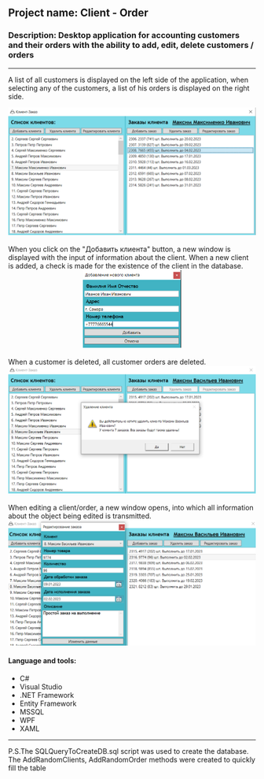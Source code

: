 ## Project name: Client - Order
### Description: Desktop application for accounting customers and their orders with the ability to add, edit, delete customers / orders
---
A list of all customers is displayed on the left side of the application, when selecting any of the customers, a list of his orders is displayed on the right side.</br>
<div align="center"><img src="https://github.com/de4rbe4r/ClientOrder/blob/master/Files/1.PNG" width="700"/></div>
</br>
When you click on the "Добавить клиента" button, a new window is displayed with the input of information about the client. When a new client is added, a check is made for the existence of the client in the database.
</br>
<div align="center"><img src="https://github.com/de4rbe4r/ClientOrder/blob/master/Files/2.PNG" width="200"/></div>
</br>
When a customer is deleted, all customer orders are deleted.</br>
<div align="center"><img src="https://github.com/de4rbe4r/ClientOrder/blob/master/Files/3.PNG" width="700"/></div>
</br>
When editing a client/order, a new window opens, into which all information about the object being edited is transmitted.</br>
<div align="center"><img src="https://github.com/de4rbe4r/ClientOrder/blob/master/Files/4.PNG" width="700"/></div>

#### Language and tools:
* C#
* Visual Studio
* .NET Framework
* Entity Framework
* MSSQL
* WPF
* XAML
---
P.S.The SQLQueryToCreateDB.sql script was used to create the database. The AddRandomClients, AddRandomOrder methods were created to quickly fill the table
